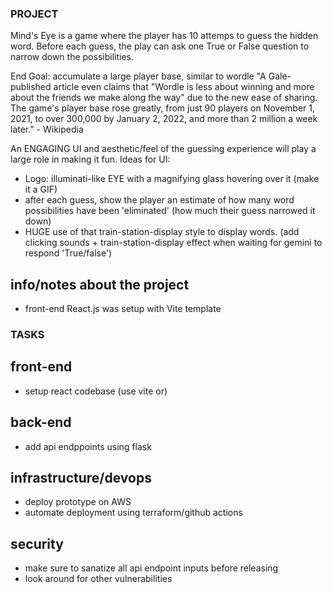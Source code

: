 ### PROJECT ###
Mind's Eye is a game where the player has 10 attemps to guess the hidden word.
Before each guess, the play can ask one True or False question to narrow down the possibilities.

End Goal: accumulate a large player base, similar to wordle
"A Gale-published article even claims that "Wordle is less about winning and more about the friends we make along the way" due to the new ease of sharing. The game's player base rose greatly, from just 90 players on November 1, 2021, to over 300,000 by January 2, 2022, and more than 2 million a week later." - Wikipedia

An ENGAGING UI and aesthetic/feel of the guessing experience will play a large role in making it fun.
Ideas for UI:
- Logo: illuminati-like EYE with a magnifying glass hovering over it (make it a GIF)
- after each guess, show the player an estimate of how many word possibilities have been 'eliminated'
(how much their guess narrowed it down)
- HUGE use of that train-station-display style to display words. (add clicking sounds + train-station-display effect when waiting for gemini to respond 'True/false')

## info/notes about the project ##
- front-end React.js was setup with Vite template


### TASKS ###

## front-end ##
- setup react codebase (use vite or)
## back-end ##
- add api endppoints using flask
## infrastructure/devops ##
- deploy prototype on AWS
- automate deployment using terraform/github actions
## security ##
- make sure to sanatize all api endpoint inputs before releasing
- look around for other vulnerabilities
